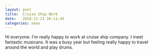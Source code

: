 ```yaml
---
layout: post
title:  Cruise Ship Work
date:   2018-11-21 16:11:45
categories: news
---
```

Hi everyone. I'm really happy to work at cruise ship company. I meet fantastic musicans. It was a busy year but feeling really happy to travel around the world and play drums.



